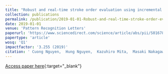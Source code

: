 ```yaml
---
title: "Robust and real-time stroke order evaluation using incremental stroke context for learners to write Kanji characters correctly"
collection: publications
permalink: /publication/2019-01-01-Robust-and-real-time-stroke-order-evaluation-using-incremental-stroke-context-for-learners-to-write-Kanji-characters-correctly
date: 2019-01-01
venue: 'Pattern Recognition Letters'
paperurl: 'https://www.sciencedirect.com/science/article/abs/pii/S0167865518303258'
papertype: 'article'
wosq: 'Q1'
impactfactor: '3.255 (2019)'
citation: ' Cuong Nguyen,  Hung Nguyen,  Kazuhiro Mita,  Masaki Nakagawa, &quot;Robust and real-time stroke order evaluation using incremental stroke context for learners to write Kanji characters correctly.&quot; Pattern Recognition Letters, 2019.'
---
```

[Access paper here](https://www.sciencedirect.com/science/article/abs/pii/S0167865518303258){:target="_blank"}
